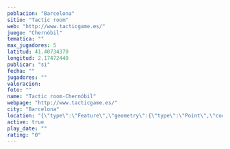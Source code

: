```yaml
---
poblacion: "Barcelona"
sitio: "Tactic room"
web: "http://www.tacticgame.es/"
juego: "Chernóbil"
tematica: ""
max_jugadores: 5
latitud: 41.40734370
longitud: 2.17472440
publicar: "si"
fecha: ""
jugadores: ""
valoracion: 
foto: ""
name: "Tactic room-Chernóbil"
webpage: "http://www.tacticgame.es/"
city: "Barcelona"
location: "{\"type\":\"Feature\",\"geometry\":{\"type\":\"Point\",\"coordinates\":[2.1747244,41.4073437]}}"
active: true
play_date: ""
rating: "0"
---
```

